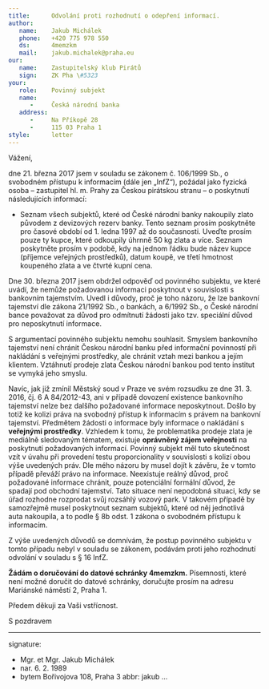 ```yaml
---
title:      Odvolání proti rozhodnutí o odepření informací. 
author:
   name:    Jakub Michálek
   phone:   +420 775 978 550
   ds:      4memzkm
   mail:    jakub.michalek@praha.eu
our:
   name:    Zastupitelský klub Pirátů
   sign:    ZK Pha \#5323
your:
   role:    Povinný subjekt
   name:    
      -     Česká národní banka
   address:
      -     Na Příkopě 28
      -     115 03 Praha 1
style:      letter
---
```


Vážení,

dne 21. března 2017 jsem v souladu se zákonem č. 106/1999 Sb., o svobodném přístupu k informacím (dále jen „InfZ“), požádal jako fyzická osoba – zastupitel hl. m. Prahy za Českou pirátskou stranu – o poskytnutí následujících informací:

* Seznam všech subjektů, které od České národní banky nakoupily zlato původem z devizových rezerv banky. Tento seznam prosím poskytněte pro časové období od 1. ledna 1997 až do současnosti. Uveďte prosím pouze ty kupce, které odkoupily úhrnně 50 kg zlata a více. Seznam poskytněte prosím v podobě, kdy na jednom řádku bude název kupce (příjemce veřejných prostředků), datum koupě, ve třetí hmotnost koupeného zlata a ve čtvrté kupní cena. 

Dne 30. března 2017 jsem obdržel odpověď od povinného subjektu, ve které uvádí, že nemůže požadovanou informaci poskytnout v souvislosti s bankovním tajemstvím. Uvedl i důvody, proč je toho názoru, že lze bankovní tajemství dle zákona 21/1992 Sb., o bankách, a 6/1992 Sb., o České národní bance považovat za důvod pro odmítnutí žádosti jako tzv. speciální důvod pro neposkytnutí informace. 

S argumentací povinného subjektu nemohu souhlasit. Smyslem bankovního tajemství není chránit Českou národní banku před informační povinností při nakládání s veřejnými prostředky, ale chránit vztah mezi bankou a jejím klientem. Vztáhnutí prodeje zlata Českou národní bankou pod tento institut se vymyká jeho smyslu. 

Navíc, jak již zmínil Městský soud v Praze ve svém rozsudku ze dne 31. 3. 2016, čj. 6 A 84/2012-43, ani v případě dovození existence bankovního tajemství nelze bez dalšího požadované informace neposkytnout. Došlo by totiž ke kolizi práva na svobodný přístup k informacím s právem na bankovní tajemství. Předmětem žádosti o informace byly informace o nakládání s **veřejnými prostředky**. Vzhledem k tomu, že problematika prodeje zlata je mediálně sledovaným tématem, existuje **oprávněný zájem veřejnosti** na poskytnutí požadovaných informací. Povinný subjekt měl tuto skutečnost vzít v úvahu při provedení testu proporcionality v souvislosti s kolizí obou výše uvedených práv. Dle mého názoru by musel dojít k závěru, že v tomto případě převáží právo na informace. Neexistuje reálný důvod, proč požadované informace chránit, pouze potenciální formální důvod, že spadají pod obchodní tajemství. Tato situace není nepodobná situaci, kdy se úřad rozhodne rozprodat svůj rozsáhlý vozový park. V takovém případě by samozřejmě musel poskytnout seznam subjektů, které od něj jednotlivá auta nakoupila, a to podle § 8b odst. 1 zákona o svobodném přístupu k informacím.

Z výše uvedených důvodů se domnívám, že postup povinného subjektu v tomto případu nebyl v souladu se zákonem, podávám proti jeho rozhodnutí odvolání v souladu s § 16 InfZ.

**Žádám o doručování do datové schránky 4memzkm.** Písemnosti, které není možné doručit do datové schránky, doručujte prosím na adresu Mariánské náměstí 2, Praha 1. 

Předem děkuji za Vaši vstřícnost.

S pozdravem

---
signature: 
  - Mgr. et Mgr. Jakub Michálek
  - nar. 6. 2. 1989
  - bytem Bořivojova 108, Praha 3
abbr:       jakub
...
